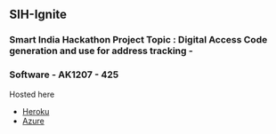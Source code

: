 ## SIH-Ignite

### Smart India Hackathon Project  Topic :  Digital Access Code generation and use for address tracking - 
### Software - AK1207 - 425

Hosted here 
- [Heroku](https://idac-sih.herokuapp.com)
- [Azure](https://idac.azurewebsites.net/)

